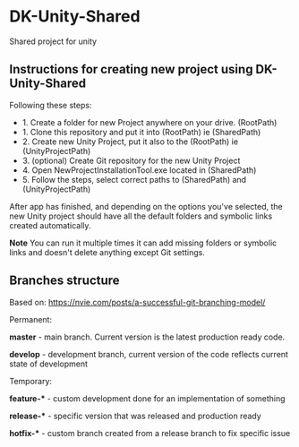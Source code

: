# DK-Unity-Shared
Shared project for unity

<h2>Instructions for creating new project using DK-Unity-Shared</h2>

Following these steps:

<ul>
  <li>1. Create a folder for new Project anywhere on your drive. (RootPath)</li>
  <li>1. Clone this repository and put it into (RootPath) ie (SharedPath)</li>
  <li>2. Create new Unity Project, put it also to the (RootPath) ie (UnityProjectPath)</li>
  <li>3. (optional) Create Git repository for the new Unity Project</li>
  <li>4. Open NewProjectInstallationTool.exe located in (SharedPath)</li>
  <li>5. Follow the steps, select correct paths to (SharedPath) and (UnityProjectPath)</li>
</ul>

</p>After app has finished, and depending on the options you've selected, the new Unity project should have all the default folders and symbolic links created automatically. 

<b>Note</b> You can run it multiple times it can add missing folders or symbolic links and doesn't delete anything except Git settings.

<h2>Branches structure</h2>

Based on: https://nvie.com/posts/a-successful-git-branching-model/

Permanent:

</p><b>master</b> - main branch. Current version is the latest production ready code.
</p><b>develop</b> - development branch, current version of the code reflects current state of development

Temporary:

</p><b>feature-*</b> - custom development done for an implementation of something
</p><b>release-*</b> - specific version that was released and production ready
</p><b>hotfix-*</b> - custom branch created from a release branch to fix specific issue

